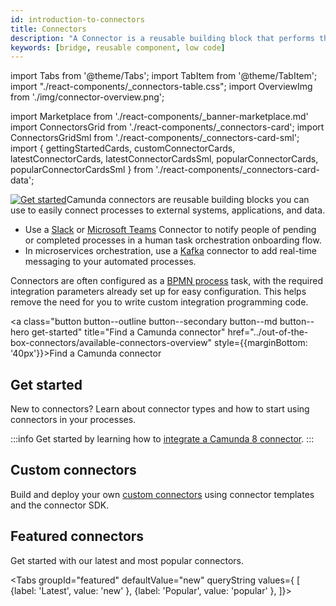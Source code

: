 ```yaml
---
id: introduction-to-connectors
title: Connectors
description: "A Connector is a reusable building block that performs the integration with an external system and works out of the box."
keywords: [bridge, reusable component, low code]
---
```


import Tabs from '@theme/Tabs';
import TabItem from '@theme/TabItem';
import "./react-components/\_connectors-table.css";
import OverviewImg from './img/connector-overview.png';

import Marketplace from './react-components/\_banner-marketplace.md'
import ConnectorsGrid from './react-components/\_connectors-card';
import ConnectorsGridSml from './react-components/\_connectors-card-sml';
import { gettingStartedCards, customConnectorCards, latestConnectorCards, latestConnectorCardsSml, popularConnectorCards, popularConnectorCardsSml } from './react-components/\_connectors-card-data';

<p><a title="Find a Camunda connector" href="../out-of-the-box-connectors/available-connectors-overview"><img src={OverviewImg} alt="Get started" style={{border:0,padding:0,paddingLeft:20,margin:0,float: 'right', width: '40%'}} className="fade-in-top-image"/></a>Camunda connectors are reusable building blocks you can use to easily connect processes to external systems, applications, and data.</p>

- Use a [Slack](/components/connectors/out-of-the-box-connectors/slack.md) or [Microsoft Teams](/components/connectors/out-of-the-box-connectors/microsoft-teams.md) Connector to notify people of pending or completed processes in a human task orchestration onboarding flow.
- In microservices orchestration, use a [Kafka](/components/connectors/out-of-the-box-connectors/kafka.md) connector to add real-time messaging to your automated processes.

Connectors are often configured as a [BPMN process](/components/concepts/processes.md) task, with the required integration parameters already set up for easy configuration. This helps remove the need for you to write custom integration programming code.

<a class="button button--outline button--secondary button--md button--hero get-started" title="Find a Camunda connector" href="../out-of-the-box-connectors/available-connectors-overview" style={{marginBottom: '40px'}}>Find a Camunda connector</a>

## Get started

New to connectors? Learn about connector types and how to start using connectors in your processes.

<ConnectorsGrid connectors={gettingStartedCards} />

:::info
Get started by learning how to [integrate a Camunda 8 connector](/guides/configuring-out-of-the-box-connector.md).
:::

## Custom connectors

Build and deploy your own [custom connectors](../custom-built-connectors/build-connector) using connector templates and the connector SDK.

<ConnectorsGrid connectors={customConnectorCards} />

## Featured connectors

Get started with our latest and most popular connectors.

<Tabs groupId="featured" defaultValue="new" queryString values={
[
{label: 'Latest', value: 'new' },
{label: 'Popular', value: 'popular' },
]}>
<TabItem value="new">

<ConnectorsGrid connectors={latestConnectorCards} />

<ConnectorsGridSml connectors={latestConnectorCardsSml} />

</TabItem>
<TabItem value="popular">

<ConnectorsGrid connectors={popularConnectorCards} />

<ConnectorsGridSml connectors={popularConnectorCardsSml} />

</TabItem>

</Tabs>

<Marketplace/>
